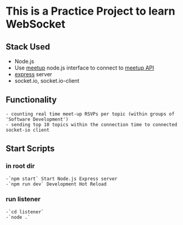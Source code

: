 # This is a Practice Project to learn WebSocket
## Stack Used
   - Node.js
   - Use [meetup](https://www.npmjs.com/package/meetup) node.js interface to connect to [meetup API](https://www.meetup.com/meetup_api/)
   - [express]() server
   - socket.io, socket.io-client
## Functionality
    - counting real time meet-up RSVPs per topic (within groups of 'Software Development')
    - sending top 10 topics within the connection time to connected socket-io client

## Start Scripts
 ### in root dir
    -`npm start` Start Node.js Express server
    -`npm run dev` Development Hot Reload
 ### run listener
    -`cd listener`
    -`node .`

